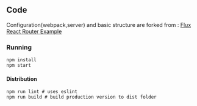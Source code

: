 ## Code
Configuration(webpack,server) and basic structure are forked from :
[Flux React Router Example](hhttps://github.com/gaearon/flux-react-router-example)

### Running

```
npm install
npm start
```

#### Distribution

```
npm run lint # uses eslint
npm run build # build production version to dist folder
```

